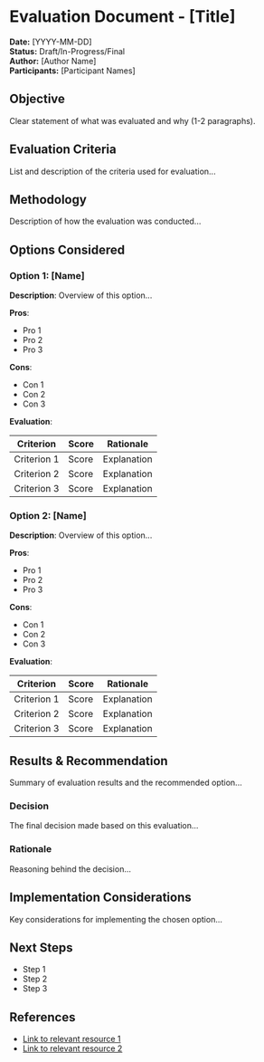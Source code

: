# Evaluation Document - [Title]

**Date:** [YYYY-MM-DD]  
**Status:** Draft/In-Progress/Final  
**Author:** [Author Name]  
**Participants:** [Participant Names]

## Objective

Clear statement of what was evaluated and why (1-2 paragraphs).

## Evaluation Criteria

List and description of the criteria used for evaluation...

## Methodology

Description of how the evaluation was conducted...

## Options Considered

### Option 1: [Name]

**Description**: Overview of this option...

**Pros**:
- Pro 1
- Pro 2
- Pro 3

**Cons**:
- Con 1
- Con 2
- Con 3

**Evaluation**:

| Criterion | Score | Rationale |
|-----------|-------|------------|
| Criterion 1 | Score | Explanation |
| Criterion 2 | Score | Explanation |
| Criterion 3 | Score | Explanation |

### Option 2: [Name]

**Description**: Overview of this option...

**Pros**:
- Pro 1
- Pro 2
- Pro 3

**Cons**:
- Con 1
- Con 2
- Con 3

**Evaluation**:

| Criterion | Score | Rationale |
|-----------|-------|------------|
| Criterion 1 | Score | Explanation |
| Criterion 2 | Score | Explanation |
| Criterion 3 | Score | Explanation |

## Results & Recommendation

Summary of evaluation results and the recommended option...

### Decision

The final decision made based on this evaluation...

### Rationale

Reasoning behind the decision...

## Implementation Considerations

Key considerations for implementing the chosen option...

## Next Steps

- Step 1
- Step 2
- Step 3

## References

- [Link to relevant resource 1](url)
- [Link to relevant resource 2](url)